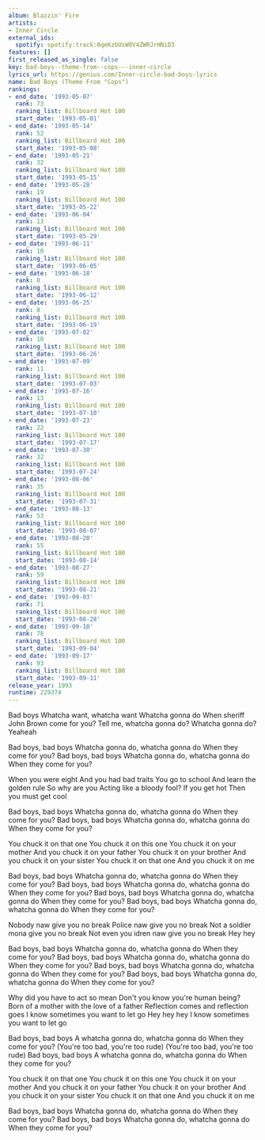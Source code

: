 ```yaml
---
album: Blazzin' Fire
artists:
- Inner Circle
external_ids:
  spotify: spotify:track:0qeKzbUsW0V4ZWRJrHNiD3
features: []
first_released_as_single: false
key: bad-boys--theme-from--cops---inner-circle
lyrics_url: https://genius.com/Inner-circle-bad-boys-lyrics
name: Bad Boys (Theme From "Cops")
rankings:
- end_date: '1993-05-07'
  rank: 73
  ranking_list: Billboard Hot 100
  start_date: '1993-05-01'
- end_date: '1993-05-14'
  rank: 52
  ranking_list: Billboard Hot 100
  start_date: '1993-05-08'
- end_date: '1993-05-21'
  rank: 32
  ranking_list: Billboard Hot 100
  start_date: '1993-05-15'
- end_date: '1993-05-28'
  rank: 19
  ranking_list: Billboard Hot 100
  start_date: '1993-05-22'
- end_date: '1993-06-04'
  rank: 13
  ranking_list: Billboard Hot 100
  start_date: '1993-05-29'
- end_date: '1993-06-11'
  rank: 10
  ranking_list: Billboard Hot 100
  start_date: '1993-06-05'
- end_date: '1993-06-18'
  rank: 8
  ranking_list: Billboard Hot 100
  start_date: '1993-06-12'
- end_date: '1993-06-25'
  rank: 8
  ranking_list: Billboard Hot 100
  start_date: '1993-06-19'
- end_date: '1993-07-02'
  rank: 10
  ranking_list: Billboard Hot 100
  start_date: '1993-06-26'
- end_date: '1993-07-09'
  rank: 11
  ranking_list: Billboard Hot 100
  start_date: '1993-07-03'
- end_date: '1993-07-16'
  rank: 13
  ranking_list: Billboard Hot 100
  start_date: '1993-07-10'
- end_date: '1993-07-23'
  rank: 22
  ranking_list: Billboard Hot 100
  start_date: '1993-07-17'
- end_date: '1993-07-30'
  rank: 32
  ranking_list: Billboard Hot 100
  start_date: '1993-07-24'
- end_date: '1993-08-06'
  rank: 35
  ranking_list: Billboard Hot 100
  start_date: '1993-07-31'
- end_date: '1993-08-13'
  rank: 53
  ranking_list: Billboard Hot 100
  start_date: '1993-08-07'
- end_date: '1993-08-20'
  rank: 55
  ranking_list: Billboard Hot 100
  start_date: '1993-08-14'
- end_date: '1993-08-27'
  rank: 59
  ranking_list: Billboard Hot 100
  start_date: '1993-08-21'
- end_date: '1993-09-03'
  rank: 71
  ranking_list: Billboard Hot 100
  start_date: '1993-08-28'
- end_date: '1993-09-10'
  rank: 78
  ranking_list: Billboard Hot 100
  start_date: '1993-09-04'
- end_date: '1993-09-17'
  rank: 93
  ranking_list: Billboard Hot 100
  start_date: '1993-09-11'
release_year: 1993
runtime: 229374
---
```

Bad boys
Whatcha want, whatcha want
Whatcha gonna do
When sheriff John Brown come for you?
Tell me, whatcha gonna do?
Whatcha gonna do?
Yeaheah


Bad boys, bad boys
Whatcha gonna do, whatcha gonna do
When they come for you?
Bad boys, bad boys
Whatcha gonna do, whatcha gonna do
When they come for you?


When you were eight
And you had bad traits
You go to school
And learn the golden rule
So why are you
Acting like a bloody fool?
If you get hot
Then you must get cool


Bad boys, bad boys
Whatcha gonna do, whatcha gonna do
When they come for you?
Bad boys, bad boys
Whatcha gonna do, whatcha gonna do
When they come for you?


You chuck it on that one
You chuck it on this one
You chuck it on your mother
And you chuck it on your father
You chuck it on your brother
And you chuck it on your sister
You chuck it on that one
And you chuck it on me


Bad boys, bad boys
Whatcha gonna do, whatcha gonna do
When they come for you?
Bad boys, bad boys
Whatcha gonna do, whatcha gonna do
When they come for you?
Bad boys, bad boys
Whatcha gonna do, whatcha gonna do
When they come for you?
Bad boys, bad boys
Whatcha gonna do, whatcha gonna do
When they come for you?


Nobody naw give you no break
Police naw give you no break
Not a soldier mona give you no break
Not even you idren naw give you no break
Hey hey


Bad boys, bad boys
Whatcha gonna do, whatcha gonna do
When they come for you?
Bad boys, bad boys
Whatcha gonna do, whatcha gonna do
When they come for you?
Bad boys, bad boys
Whatcha gonna do, whatcha gonna do
When they come for you?
Bad boys, bad boys
Whatcha gonna do, whatcha gonna do
When they come for you?


Why did you have to act so mean
Don't you know you're human being?
Born of a mother with the love of a father
Reflection comes and reflection goes
I know sometimes you want to let go
Hey hey hey
I know sometimes you want to let go


Bad boys, bad boys
A whatcha gonna do, whatcha gonna do
When they come for you?
(You're too bad, you're too rude)
(You're too bad, you're too rude)
Bad boys, bad boys
A whatcha gonna do, whatcha gonna do
When they come for you?


You chuck it on that one
You chuck it on this one
You chuck it on your mother
And you chuck it on your father
You chuck it on your brother
And you chuck it on your sister
You chuck it on that one
And you chuck it on me


Bad boys, bad boys
Whatcha gonna do, whatcha gonna do
When they come for you?
Bad boys, bad boys
Whatcha gonna do, whatcha gonna do
When they come for you?
